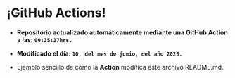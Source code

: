 # ¡GitHub Actions!
* **Repositorio actualizado automáticamente mediante una GitHub Action a las: `00:35:17hrs.`**
* **Modificado el día: `10, del mes de junio, del año 2025.`**

* Ejemplo sencillo de cómo la **Action** modifica este archivo README.md.
